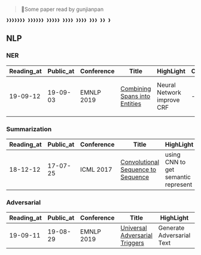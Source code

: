 > 🤧Some paper read by gunjianpan

```console
❱❱❱❱❱❱❱ ❱❱❱❱❱❱ ❱❱❱❱❱ ❱❱❱❱ ❱❱❱❱ ❱❱❱ ❱❱ ❱
```

## NLP

### NER

| Reading_at | Public_at | Conference | Title                              | HighLight                  | Code | Other                                 |
| ---------- | --------- | ---------- | ---------------------------------- | -------------------------- | ---- | ------------------------------------- |
| 19-09-12   | 19-09-03  | EMNLP 2019 | [Combining Spans into Entities][1] | Neural Network improve CRF | -    | Two stage: Segment Extraction + Merge |

### Summarization

| Reading_at | Public_at | Conference | Title                                   | HighLight                           | Code                              | Other          |
| ---------- | --------- | ---------- | --------------------------------------- | ----------------------------------- | --------------------------------- | -------------- |
| 18-12-12   | 17-07-25  | ICML 2017  | [Convolutional Sequence to Sequence][2] | using CNN to get semantic represent | [facebookresearch/fairseq][10002] | [notes][20002] |

### Adversarial

| Reading_at | Public_at | Conference | Title                               | HighLight                 | Code                                     | Other                     |
| ---------- | --------- | ---------- | ----------------------------------- | ------------------------- | ---------------------------------------- | ------------------------- |
| 19-09-11   | 19-08-29  | EMNLP 2019 | [Universal Adversarial Triggers][3] | Generate Adversarial Text | [Eric-Wallace/universal-triggers][10003] | `to kill american people` |

[1]: https://github.com/iofu728/PaperRead/blob/master/paper/NLP/NER/CombingSpansintoEntities.pdf
[2]: https://github.com/iofu728/PaperRead/blob/master/paper/NLP/Summarization/ConvS2S.pdf
[3]: https://github.com/iofu728/PaperRead/blob/master/paper/NLP/Adversarial/UniversalAdversarialTrigger.pdf
[10002]: https://github.com/facebookresearch/fairseq
[10003]: https://github.com/Eric-Wallace/universal-triggers
[20002]: https://github.com/iofu728/PaperRead/blob/master/notes/NLP/Summarization/ConvS2S.md
